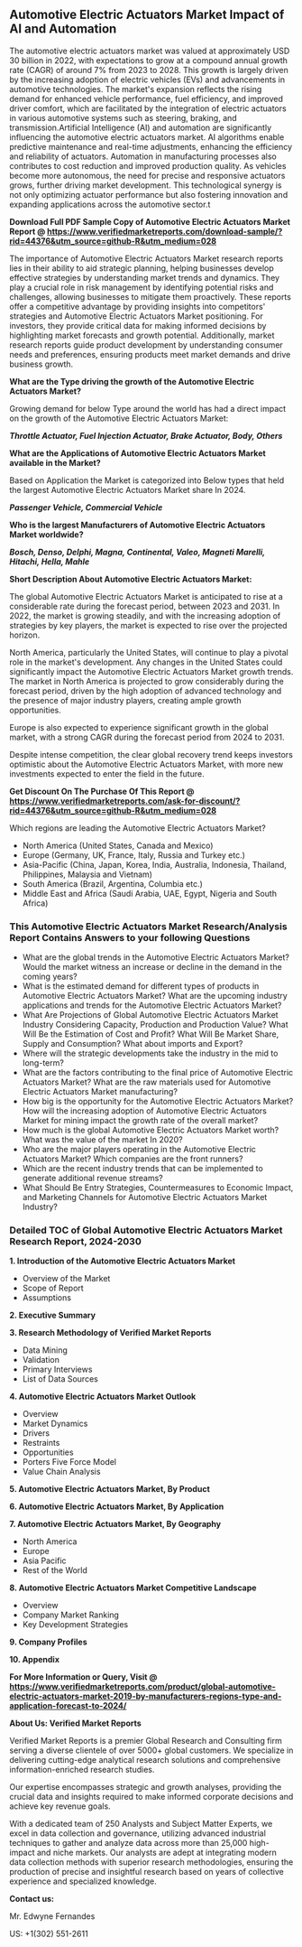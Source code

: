 <h2>Automotive Electric Actuators Market Impact of AI and Automation</h2>The automotive electric actuators market was valued at approximately USD 30 billion in 2022, with expectations to grow at a compound annual growth rate (CAGR) of around 7% from 2023 to 2028. This growth is largely driven by the increasing adoption of electric vehicles (EVs) and advancements in automotive technologies. The market's expansion reflects the rising demand for enhanced vehicle performance, fuel efficiency, and improved driver comfort, which are facilitated by the integration of electric actuators in various automotive systems such as steering, braking, and transmission.Artificial Intelligence (AI) and automation are significantly influencing the automotive electric actuators market. AI algorithms enable predictive maintenance and real-time adjustments, enhancing the efficiency and reliability of actuators. Automation in manufacturing processes also contributes to cost reduction and improved production quality. As vehicles become more autonomous, the need for precise and responsive actuators grows, further driving market development. This technological synergy is not only optimizing actuator performance but also fostering innovation and expanding applications across the automotive sector.t</p><p id="" class=""><strong>Download Full PDF Sample Copy of Automotive Electric Actuators Market Report @ <a href="https://www.verifiedmarketreports.com/download-sample/?rid=44376&utm_source=github-R&utm_medium=028" target="_blank">https://www.verifiedmarketreports.com/download-sample/?rid=44376&utm_source=github-R&utm_medium=028</a></strong></p><p>The importance of&nbsp;Automotive Electric Actuators Market research reports lies in their ability to aid strategic planning, helping businesses develop effective strategies by understanding market trends and dynamics. They play a crucial role in risk management by identifying potential risks and challenges, allowing businesses to mitigate them proactively. These reports offer a competitive advantage by providing insights into competitors' strategies and Automotive Electric Actuators Market positioning. For investors, they provide critical data for making informed decisions by highlighting market forecasts and growth potential. Additionally, market research reports guide product development by understanding consumer needs and preferences, ensuring products meet market demands and drive business growth.</p><p><strong>What are the&nbsp;Type driving the growth of the Automotive Electric Actuators Market?</strong></p><p id="" class="">Growing demand for below Type around the world has had a direct impact on the growth of the Automotive Electric Actuators Market:</p><em><strong>Throttle Actuator, Fuel Injection Actuator, Brake Actuator, Body, Others</strong></em></p><strong>What are the&nbsp;Applications&nbsp;of Automotive Electric Actuators Market available in the Market?</strong></p><p id="" class="">Based on Application the Market is categorized into Below types that held the largest Automotive Electric Actuators Market share In 2024.</p><em><strong>Passenger Vehicle, Commercial Vehicle</strong></em></p><strong>Who is the largest Manufacturers of Automotive Electric Actuators Market worldwide?</strong></p><p><em><strong>Bosch, Denso, Delphi, Magna, Continental, Valeo, Magneti Marelli, Hitachi, Hella, Mahle</strong></em></p><p id="" class=""><strong>Short Description About Automotive Electric Actuators Market:</strong></p><p>The global Automotive Electric Actuators Market is anticipated to rise at a considerable rate during the forecast period, between 2023 and 2031. In 2022, the market is growing steadily, and with the increasing adoption of strategies by key players, the market is expected to rise over the projected horizon.</p><p>North America, particularly the United States, will continue to play a pivotal role in the market's development. Any changes in the United States could significantly impact the Automotive Electric Actuators Market growth trends. The market in North America is projected to grow considerably during the forecast period, driven by the high adoption of advanced technology and the presence of major industry players, creating ample growth opportunities.</p><p>Europe is also expected to experience significant growth in the global market, with a strong CAGR during the forecast period from 2024 to 2031.</p><p>Despite intense competition, the clear global recovery trend keeps investors optimistic about the Automotive Electric Actuators Market, with more new investments expected to enter the field in the future.</p><p id="" class=""><strong>Get Discount On The Purchase Of This Report @ <a href="https://www.verifiedmarketreports.com/ask-for-discount/?rid=44376&utm_source=github-R&utm_medium=028" target="_blank">https://www.verifiedmarketreports.com/ask-for-discount/?rid=44376&utm_source=github-R&utm_medium=028</a></strong></p>Which regions are leading the Automotive Electric Actuators Market?</p><ul><li>North America (United States, Canada and Mexico)</li><li>Europe (Germany, UK, France, Italy, Russia and Turkey etc.)</li><li>Asia-Pacific (China, Japan, Korea, India, Australia, Indonesia, Thailand, Philippines, Malaysia and Vietnam)</li><li>South America (Brazil, Argentina, Columbia etc.)</li><li>Middle East and Africa (Saudi Arabia, UAE, Egypt, Nigeria and South Africa)</li></ul><h3 id="" class="">This Automotive Electric Actuators Market Research/Analysis Report Contains Answers to your following Questions</h3><ul><li>What are the global trends in the Automotive Electric Actuators Market? Would the market witness an increase or decline in the demand in the coming years?</li><li>What is the estimated demand for different types of products in Automotive Electric Actuators Market? What are the upcoming industry applications and trends for the Automotive Electric Actuators Market?</li><li>What Are Projections of Global Automotive Electric Actuators Market Industry Considering Capacity, Production and Production Value? What Will Be the Estimation of Cost and Profit? What Will Be Market Share, Supply and Consumption? What about imports and Export?</li><li>Where will the strategic developments take the industry in the mid to long-term?</li><li>What are the factors contributing to the final price of Automotive Electric Actuators Market? What are the raw materials used for Automotive Electric Actuators Market manufacturing?</li><li>How big is the opportunity for the Automotive Electric Actuators Market? How will the increasing adoption of Automotive Electric Actuators Market for mining impact the growth rate of the overall market?</li><li>How much is the global Automotive Electric Actuators Market worth? What was the value of the market In 2020?</li><li>Who are the major players operating in the Automotive Electric Actuators Market? Which companies are the front runners?</li><li>Which are the recent industry trends that can be implemented to generate additional revenue streams?</li><li>What Should Be Entry Strategies, Countermeasures to Economic Impact, and Marketing Channels for Automotive Electric Actuators Market Industry?</li></ul><h3 id="" class="">Detailed TOC of Global Automotive Electric Actuators Market Research Report, 2024-2030</h3><p id="" class=""><strong>1. Introduction of the Automotive Electric Actuators Market</strong></p><ul><li>Overview of the Market</li><li>Scope of Report</li><li>Assumptions</li></ul><p id="" class=""><strong>2. Executive Summary</strong></p><p id="" class=""><strong>3. Research Methodology of Verified Market Reports</strong></p><ul><li>Data Mining</li><li>Validation</li><li>Primary Interviews</li><li>List of Data Sources</li></ul><p id="" class=""><strong>4. Automotive Electric Actuators Market Outlook</strong></p><ul><li>Overview</li><li>Market Dynamics</li><li>Drivers</li><li>Restraints</li><li>Opportunities</li><li>Porters Five Force Model</li><li>Value Chain Analysis</li></ul><p id="" class=""><strong>5. Automotive Electric Actuators Market, By Product</strong></p><p id="" class=""><strong>6. Automotive Electric Actuators Market, By Application</strong></p><p id="" class=""><strong>7. Automotive Electric Actuators Market, By Geography</strong></p><ul><li>North America</li><li>Europe</li><li>Asia Pacific</li><li>Rest of the World</li></ul><p id="" class=""><strong>8. Automotive Electric Actuators Market Competitive Landscape</strong></p><ul><li>Overview</li><li>Company Market Ranking</li><li>Key Development Strategies</li></ul><p id="" class=""><strong>9. Company Profiles</strong></p><p id="" class=""><strong>10. Appendix</strong></p><p id="" class=""><strong>For More Information or Query, Visit @ <a href="https://www.verifiedmarketreports.com/product/global-automotive-electric-actuators-market-2019-by-manufacturers-regions-type-and-application-forecast-to-2024/" target="_blank">https://www.verifiedmarketreports.com/product/global-automotive-electric-actuators-market-2019-by-manufacturers-regions-type-and-application-forecast-to-2024/</a></strong></p><p id="" class=""><strong>About Us: Verified Market Reports</strong></p><p id="" class="">Verified Market Reports is a premier Global Research and Consulting firm serving a diverse clientele of over 5000+ global customers. We specialize in delivering cutting-edge analytical research solutions and comprehensive information-enriched research studies.</p><p id="" class="">Our expertise encompasses strategic and growth analyses, providing the crucial data and insights required to make informed corporate decisions and achieve key revenue goals.</p><p id="" class="">With a dedicated team of 250 Analysts and Subject Matter Experts, we excel in data collection and governance, utilizing advanced industrial techniques to gather and analyze data across more than 25,000 high-impact and niche markets. Our analysts are adept at integrating modern data collection methods with superior research methodologies, ensuring the production of precise and insightful research based on years of collective experience and specialized knowledge.</p><p id="" class=""><strong>Contact us:</strong></p><p id="" class="">Mr. Edwyne Fernandes</p><p id="" class="">US: +1(302) 551-2611</p>